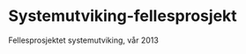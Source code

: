 Systemutviking-fellesprosjekt
=============================

Fellesprosjektet systemutviking, vår 2013